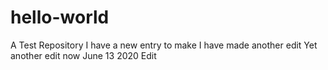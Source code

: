 # hello-world
A Test Repository
I have a new entry to make
I have made another edit
Yet another edit now
June 13 2020 Edit
